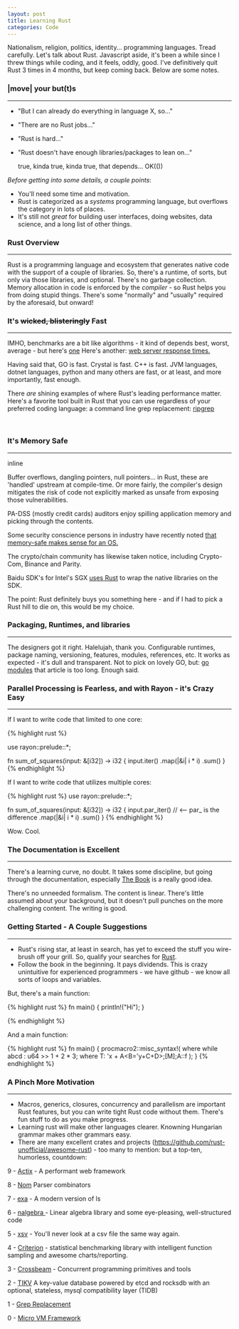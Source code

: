 ```yaml
---
layout: post
title: Learning Rust 
categories: Code
---
```


Nationalism, religion, politics, identity... programming languages.  Tread carefully.  Let's talk about Rust. Javascript aside,
it's been a while since I threw things while coding, and it feels, oddly, good.  I've definitively quit Rust 3 times in 4 months, but keep coming back. Below are some notes.        



### |move| your but(t)s
---

- "But I can already do everything in language X, so..."
- "There are no Rust jobs..."
- "Rust is hard..."
- "Rust doesn't have enough libraries/packages to lean on..."

  true, kinda true, kinda true, that depends... OK(())

_Before getting into some details, a couple points_: 

- You'll need some time and motivation.
- Rust is categorized as a *systems* programming language, but overflows the category in lots of places.  
- It's still not *great* for building user interfaces, doing websites, data science, and a long list of other things.  


### Rust Overview
---

Rust is a programming language and ecosystem that generates native code with the support of a couple of libraries.  So, there's a runtime, of sorts, but only via those libraries, and optional. There's no garbage collection. Memory allocation in code is enforced by the *compiler* - so Rust helps you from doing stupid things.  There's some "normally" and "usually" required by the aforesaid, but onward! 


### It's <s>wicked, blisteringly</s> Fast 
---

IMHO, benchmarks are a bit like algorithms - it kind of depends best, worst, average - but here's <a href="https://benchmarksgame-team.pages.debian.net/benchmarksgame/which-programs-are-fastest.html">one</a> 
Here's another: <a href="https://www.techempower.com/benchmarks/">web server response times.</a> 

Having said that, GO is fast. Crystal is fast.  C++ is fast.  JVM languages, dotnet languages, python and many others are fast, or at least, and more importantly, fast enough.  

There *are* shining examples of where Rust's leading performance matter.  Here's a favorite tool built in Rust that you can use regardless of your preferred coding language:  a command line grep replacement:  <a href="https://github.com/BurntSushi/ripgrep">ripgrep</a>


<br>

### It's Memory Safe  
--- 
<line>
inline
</line>

Buffer overflows, dangling pointers, null pointers... in Rust, these are 'handled' upstream at compile-time.  Or more fairly, the compiler's design mitigates the risk of code not explicitly marked as unsafe from exposing those vulnerabilities.  

PA-DSS (mostly credit cards) auditors enjoy spilling application memory and picking through the contents.  

Some security conscience persons in industry have recently noted <a href="https://msrc-blog.microsoft.com/2019/07/22/why-rust-for-safe-systems-programming/"> that memory-safe makes sense for an OS.</a> 

The crypto/chain community has likewise taken notice, including Crypto-Com, Binance and Parity.

Baidu SDK's for Intel's SGX <a href="https://github.com/baidu/rust-sgx-sdk">uses Rust</a> to wrap the native libraries on the SDK.

The point: Rust definitely buys you something here - and if I had to pick a Rust hill to die on, this would be my choice.



### Packaging, Runtimes, and libraries 
--- 

The designers got it right. Halelujah, thank you.  Configurable runtimes, package naming, versioning, features, modules, references, etc.  It works as expected - it's dull and transparent. 
Not to pick on lovely GO, but: <a href="https://github.com/golang/go/wiki/Modules"> go modules</a> that article is too long.  Enough said.   




### Parallel Processing is Fearless, and with Rayon - it's Crazy Easy
--- 

If I want to write code that limited to one core:

{% highlight rust %}

use rayon::prelude::*;

fn sum_of_squares(input: &[i32]) -> i32 {
    input.iter() 
         .map(|&i| i * i)
         .sum()
}
{% endhighlight %}

If I want to write code that utilizes multiple cores:

{% highlight rust %}
use rayon::prelude::*;

fn sum_of_squares(input: &[i32]) -> i32 {
    input.par_iter()  // <-- par_ is the difference 
         .map(|&i| i * i)
         .sum()
}
{% endhighlight %}

Wow.  Cool.



### The Documentation is Excellent 
---

There's a learning curve, no doubt.  It takes some discipline, but going through the documentation, especially <a href="https://doc.rust-lang.org/book"> The Book</a> is a really good idea. 

There's no unneeded formalism.  The content is linear.  There's little assumed about your background, but it doesn't pull punches on the more challenging content.  The writing is good.



### Getting Started - A Couple Suggestions
---

- Rust's rising star, at least in search, has yet to exceed the stuff you wire-brush off your grill.  So, qualify your searches for <a href="https://www.rust-lang.org/Rust">Rust</a>.
- Follow the book in the beginning.  It pays dividends.  This is crazy unintuitive for experienced programmers - we have github - we know all sorts of loops and variables.  

But, there's a main function:

{% highlight rust %}
fn main() {
  println!("Hi");
}

{% endhighlight %}

And a main function:

{% highlight rust %}
fn main() {
   procmacro2::misc_syntax!(
      where while abcd : u64 >> 1 + 2 * 3; where T: 'x + A<B='y+C+D>;[M];A::f
   );
}
{% endhighlight %}




### A Pinch More Motivation 
---

- Macros, generics, closures, concurrency and parallelism are important Rust features, but you can write tight Rust code without them. There's fun stuff to do as you make progress.
- Learning rust will make other languages clearer.  Knowning Hungarian grammar makes other grammars easy. 
- There are many excellent crates and projects (https://github.com/rust-unofficial/awesome-rust) - too many to mention: but a top-ten, humorless, countdown:

9  - <a href="https://github.com/actix/actix-web">Actix</a>  - A performant web framework   

8  - <a href="https://docs.rs/nom/5.0.0/nom/">Nom</a> Parser combinators 

7  - <a href="https://github.com/ogham/exa">exa</a> - A modern version of ls 

6  - <a href="https://github.com/rustsim/nalgebra">nalgebra </a> - Linear algebra library and some eye-pleasing, well-structured code 

5  - <a href="https://github.com/BurntSushi/xsv">xsv</a> - You'll never look at a csv file the same way again. 

4  - <a href="https://docs.rs/crate/criterion/0.2.11">Criterion</a> - statistical benchmarking library with intelligent function sampling and awesome charts/reporting.  

3  - <a href="https://github.com/crossbeam-rs/crossbeam">Crossbeam</a> - Concurrent programming primitives and tools     

2  - <a href="https://github.com/tikv/tikv">TIKV</a> A key-value database powered by etcd and rocksdb with an optional, stateless, mysql compatibility layer (TIDB) 

1  - <a href="https://github.com/BurntSushi/ripgrep">Grep Replacement</a>

0  - <a href="https://github.com/firecracker-microvm/firecracker">Micro VM Framework</a>   


























